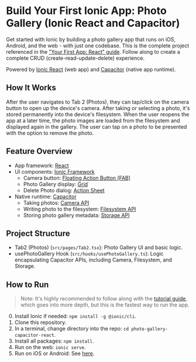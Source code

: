 # Build Your First Ionic App: Photo Gallery (Ionic React and Capacitor)

Get started with Ionic by building a photo gallery app that runs on iOS, Android, and the web - with just one codebase. This is the complete project referenced in the ["Your First App: React" guide](https://ionicframework.com/docs/react/your-first-app). Follow along to create a complete CRUD (create-read-update-delete) experience.

Powered by [Ionic React](https://ionicframework.com/docs/react) (web app) and [Capacitor](https://capacitor.ionicframework.com) (native app runtime).

## How It Works

After the user navigates to Tab 2 (Photos), they can tap/click on the camera button to open up the device's camera. After taking or selecting a photo, it's stored permanently into the device's filesystem. When the user reopens the app at a later time, the photo images are loaded from the filesystem and displayed again in the gallery. The user can tap on a photo to be presented with the option to remove the photo.

## Feature Overview
* App framework: [React](https://reactjs.org/)
* UI components: [Ionic Framework](https://ionicframework.com/docs/components)
  * Camera button: [Floating Action Button (FAB)](https://ionicframework.com/docs/api/fab)
  * Photo Gallery display: [Grid](https://ionicframework.com/docs/api/grid)
  * Delete Photo dialog: [Action Sheet](https://ionicframework.com/docs/api/action-sheet) 
* Native runtime: [Capacitor](https://capacitor.ionicframework.com)
  * Taking photos: [Camera API](https://capacitor.ionicframework.com/docs/apis/camera)
  * Writing photo to the filesystem: [Filesystem API](https://capacitor.ionicframework.com/docs/apis/filesystem)
  * Storing photo gallery metadata: [Storage API](https://capacitor.ionicframework.com/docs/apis/storage)

## Project Structure
* Tab2 (Photos) (`src/pages/Tab2.tsx`): Photo Gallery UI and basic logic.
* usePhotoGallery Hook (`src/hooks/usePhotoGallery.ts`): Logic encapsulating Capacitor APIs, including Camera, Filesystem, and Storage.

## How to Run

> Note: It's highly recommended to follow along with the [tutorial guide](https://ionicframework.com/docs/react/your-first-app), which goes into more depth, but this is the fastest way to run the app. 

0) Install Ionic if needed: `npm install -g @ionic/cli`.
1) Clone this repository.
2) In a terminal, change directory into the repo: `cd photo-gallery-capacitor-react`.
3) Install all packages: `npm install`.
4) Run on the web: `ionic serve`.
5) Run on iOS or Android: See [here](https://ionicframework.com/docs/building/running).






